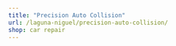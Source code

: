 ```yaml
---
title: "Precision Auto Collision"
url: /laguna-niguel/precision-auto-collision/
shop: car repair
---
```

